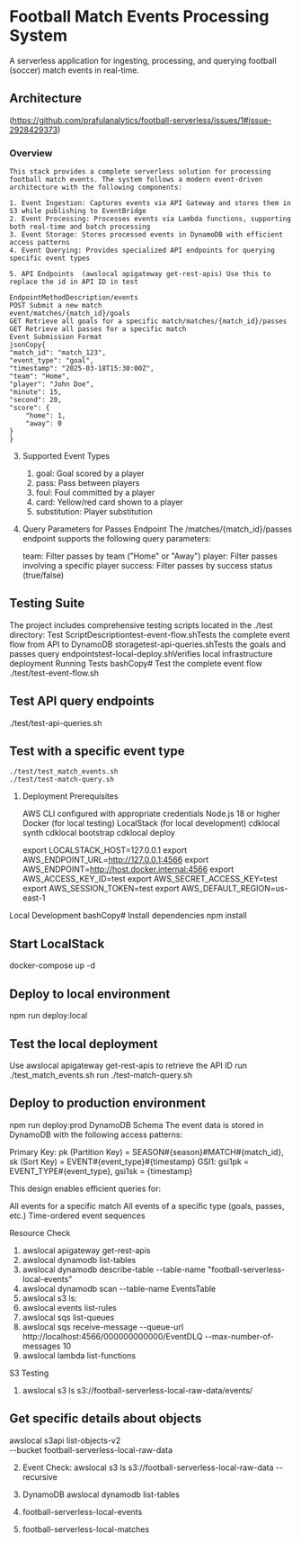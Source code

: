 # Football Match Events Processing System
A serverless application for ingesting, processing, and querying football (soccer) match events in real-time.

## Architecture

(https://github.com/prafulanalytics/football-serverless/issues/1#issue-2928429373)

### Overview
    This stack provides a complete serverless solution for processing football match events. The system follows a modern event-driven architecture with the following components:

    1. Event Ingestion: Captures events via API Gateway and stores them in S3 while publishing to EventBridge
    2. Event Processing: Processes events via Lambda functions, supporting both real-time and batch processing
    3. Event Storage: Stores processed events in DynamoDB with efficient access patterns
    4. Event Querying: Provides specialized API endpoints for querying specific event types

    5. API Endpoints  (awslocal apigateway get-rest-apis) Use this to replace the id in API ID in test 

    EndpointMethodDescription/events
    POST Submit a new match 
    event/matches/{match_id}/goals  
    GET Retrieve all goals for a specific match/matches/{match_id}/passes
    GET Retrieve all passes for a specific match
    Event Submission Format
    jsonCopy{
    "match_id": "match_123",
    "event_type": "goal",
    "timestamp": "2025-03-18T15:30:00Z",
    "team": "Home",
    "player": "John Doe",
    "minute": 15,
    "second": 20,
    "score": {
        "home": 1,
        "away": 0
    }
    }


3. Supported Event Types

    1. goal: Goal scored by a player
    2. pass: Pass between players
    3. foul: Foul committed by a player
    4. card: Yellow/red card shown to a player
    5. substitution: Player substitution

4. Query Parameters for Passes Endpoint
    The /matches/{match_id}/passes endpoint supports the following query parameters:

    team: Filter passes by team ("Home" or "Away")
    player: Filter passes involving a specific player
    success: Filter passes by success status (true/false)

## Testing Suite
The project includes comprehensive testing scripts located in the ./test directory:
Test ScriptDescriptiontest-event-flow.shTests the complete event flow from API to DynamoDB storagetest-api-queries.shTests the goals and passes query endpointstest-local-deploy.shVerifies local infrastructure deployment
Running Tests
bashCopy# Test the complete event flow
./test/test-event-flow.sh

## Test API query endpoints
./test/test-api-queries.sh

## Test with a specific event type

    ./test/test_match_events.sh
    ./test/test-match-query.sh

1. Deployment Prerequisites

    AWS CLI configured with appropriate credentials
    Node.js 18 or higher
    Docker (for local testing)
    LocalStack (for local development)
    cdklocal synth
    cdklocal bootstrap
    cdklocal deploy
    
    export LOCALSTACK_HOST=127.0.0.1
    export AWS_ENDPOINT_URL=http://127.0.0.1:4566
    export AWS_ENDPOINT=http://host.docker.internal:4566
    export AWS_ACCESS_KEY_ID=test
    export AWS_SECRET_ACCESS_KEY=test
    export AWS_SESSION_TOKEN=test
    export AWS_DEFAULT_REGION=us-east-1


Local Development
bashCopy# Install dependencies
npm install

## Start LocalStack
docker-compose up -d

## Deploy to local environment
npm run deploy:local

## Test the local deployment

Use awslocal apigateway get-rest-apis to retrieve the API ID
run ./test_match_events.sh
run ./test-match-query.sh

## Deploy to production environment
npm run deploy:prod
DynamoDB Schema
The event data is stored in DynamoDB with the following access patterns:

Primary Key: pk (Partition Key) = SEASON#{season}#MATCH#{match_id}, sk (Sort Key) = EVENT#{event_type}#{timestamp}
GSI1: gsi1pk = EVENT_TYPE#{event_type}, gsi1sk = {timestamp}

This design enables efficient queries for:

All events for a specific match
All events of a specific type (goals, passes, etc.)
Time-ordered event sequences


Resource Check 
1. awslocal apigateway get-rest-apis
3. awslocal dynamodb list-tables
4. awslocal dynamodb describe-table --table-name "football-serverless-local-events"
5. awslocal dynamodb scan --table-name EventsTable
6. awslocal s3 ls: 
7. awslocal events list-rules
8. awslocal sqs list-queues
9. awslocal sqs receive-message --queue-url http://localhost:4566/000000000000/EventDLQ --max-number-of-messages 10
10. awslocal lambda list-functions


S3 Testing

1. awslocal s3 ls s3://football-serverless-local-raw-data/events/

## Get specific details about objects
awslocal s3api list-objects-v2 \
  --bucket football-serverless-local-raw-data

2. Event Check:  awslocal s3 ls s3://football-serverless-local-raw-data --recursive 

3. DynamoDB 
awslocal dynamodb list-tables
1. football-serverless-local-events
2. football-serverless-local-matches
